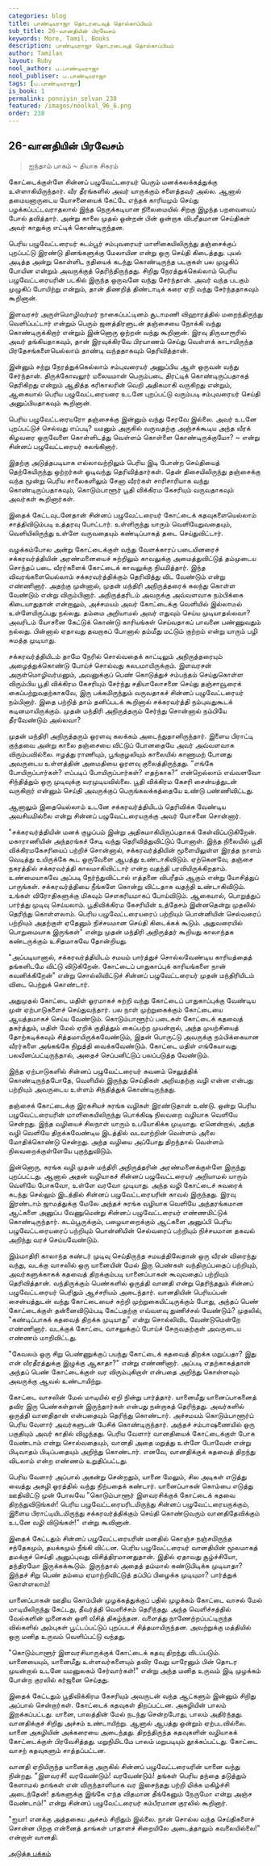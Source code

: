 ```yaml
---
categories: blog
title: பாண்டியராஜா தொடரடைவுத் தொல்காப்பியம்
sub_title: 26-வானதியின் பிரவேசம்
keywords: More, Tamil, Books
description: பாண்டியராஜா தொடரடைவுத் தொல்காப்பியம்
author: Tamilan
layout: Ruby
nool_author: ப.பாண்டியராஜா
nool_publiser: ப.பாண்டியராஜா
tags: [ப.பாண்டியராஜா]
is_book: 1
permalink: ponniyin_selvan_238
featured: /images/noolkal_96_6.png
order: 238
---
```



## 26-வானதியின் பிரவேசம்

> ஐந்தாம் பாகம் ~ தியாக சிகரம்

கோட்டைக்குள்ளே சின்னப் பழுவேட்டரையர் பெரும் மனக்கலக்கத்துக்கு உள்ளாகியிருந்தார். வீர தீரங்களில் அவர் யாருக்கும் சளைத்தவர் அல்ல. ஆனால் தமையனாருடைய யோசனையைக் கேட்டே எந்தக் காரியமும் செய்து பழக்கப்பட்டவராதலால் இந்த நெருக்கடியான நிலைமையில் சிறகு இழந்த பறவையைப் போல் தவித்தார். அன்று காலை முதல் ஒன்றன் பின் ஒன்றாக விபரீதமான செய்திகள் அவர் காதுக்கு எட்டிக் கொண்டிருந்தன.

பெரிய பழுவேட்டரையர் கடம்பூர் சம்புவரையர் மாளிகையிலிருந்து தஞ்சைக்குப் புறப்பட்டு இரண்டு தினங்களுக்கு மேலாயின என்று ஒரு செய்தி கிடைத்தது. புயல் அடித்த அன்று கொள்ளிட நதியைக் கடந்து கொண்டிருந்த படகுகள் பல முழுகிப் போயின என்றும் அவருக்குத் தெரிந்திருந்தது. சிறிது நேரத்துக்கெல்லாம் பெரிய பழுவேட்டரையரின் படகில் இருந்த ஒருவனே வந்து சேர்ந்தான். அவர் வந்த படகும் முழுகிப் போயிற்று என்றும், தான் திணறித் திண்டாடிக் கரை ஏறி வந்து சேர்ந்ததாகவும் கூறினான்.

இளவரசர் அருள்மொழிவர்மர் நாகைப்பட்டினம் சூடாமணி விஹாரத்தில் மறைந்திருந்து வெளிப்பட்டார் என்றும் பெரும் ஜனத்திரளுடன் தஞ்சையை நோக்கி வந்து கொண்டிருக்கிறார் என்றும் இன்னொரு ஒற்றன் வந்து கூறினான். இரவு திருவாரூரில் அவர் தங்கியதாகவும், தான் இரவுக்கிரவே பிரயாணம் செய்து வெள்ளக் காடாயிருந்த பிரதேசங்களையெல்லாம் தாண்டி வந்ததாகவும் தெரிவித்தான்.

இன்னும் சற்று நேரத்துக்கெல்லாம் சம்புவரையர் அனுப்பிய ஆள் ஒருவன் வந்து சேர்ந்தான். திருக்கோவலூர் மலையமான் பெரும்படை திரட்டிக் கொண்டிருப்பதாகத் தெரிகிறது என்றும் ஆதித்த கரிகாலரின் வெறி அதிகமாகி வருகிறது என்றும், ஆகையால் பெரிய பழுவேட்டரையரை உடனே புறப்பட்டு வரும்படி சம்புவரையர் செய்தி அனுப்பியதாகவும் கூறினான்.

பெரிய பழுவேட்டரையரோ தஞ்சைக்கு இன்னும் வந்து சேரவே இல்லை. அவர் உடனே புறப்பட்டுச் செல்வது எப்படி? யமனும் அருகில் வருவதற்கு அஞ்சக்கூடிய அந்த வீரக் கிழவரை ஒருவேளை கொள்ளிடத்து வெள்ளம் கொள்ளை கொண்டிருக்குமோ? ~ என்று சின்னப் பழுவேட்டரையர் கலங்கினார்.

இதற்கு அடுத்தபடியாக எல்லாவற்றிலும் பெரிய இடி போன்ற செய்தியைத் தெற்கேயிருந்து ஒற்றர்கள் ஓடிவந்து தெரிவித்தார்கள். தென் திசையிலிருந்து தஞ்சைக்கு வந்த மூன்று பெரிய சாலைகளிலும் சேனா வீரர்கள் சாரிசாரியாக வந்து கொண்டிருப்பதாகவும், கொடும்பாளூர் பூதி விக்கிரம கேசரியும் வருவதாகவும் அவர்கள் கூறினார்கள்.

இதைக் கேட்டவுடனேதான் சின்னப் பழுவேட்டரையர் கோட்டைக் கதவுகளையெல்லாம் சாத்திவிடும்படி உத்தரவு போட்டார். உள்ளிருந்து யாரும் வெளியேறுவதையும், வெளியிலிருந்து உள்ளே வருவதையும் கண்டிப்பாகத் தடை செய்துவிட்டார்.

வழக்கம்போல அன்று கோட்டைக்குள் வந்து வேளக்காரப் படையினரைச் சக்கரவர்த்தியின் அரண்மனையைச் சுற்றிலும் காவலுக்கு அமைத்துவிட்டுத் தம்முடைய சொந்தப் படை வீரர்களைக் கோட்டைக் காவலுக்கு நியமித்தார். இந்த விவரங்களையெல்லாம் சக்கரவர்த்திக்கும் தெரிவித்து விட வேண்டும் என்று எண்ணினார். அதற்கு முன்னால், முதன் மந்திரி அநிருத்தரைக் கலந்து கொள்ள வேண்டும் என்று விரும்பினார். அநிருத்தரிடம் அவருக்கு அவ்வளவாக நம்பிக்கை கிடையாதுதான் என்றாலும், அச்சமயம் அவர் கோட்டைக்கு வெளியில் இல்லாமல் உள்ளேயிருப்பது நல்லது. தம்மை அறியாமல் அவர் எதுவும் செய்ய முடியாதல்லவா? அவரிடம் யோசனை கேட்டுக் கொண்டு காரியங்கள் செய்வதாகப் பாவனை பண்ணுவதும் நல்லது. பின்னால் ஏதாவது தவறாகப் போனால் தம்மீது மட்டும் குற்றம் என்று யாரும் பழி சுமத்த முடியாது.

சக்கரவர்த்தியிடம் தாமே நேரில் சொல்வதைக் காட்டிலும் அநிருத்தரையும் அழைத்துக்கொண்டு போய்ச் சொல்வது சுலபமாயிருக்கும். இளவரசன் அருள்மொழிவர்மனும், அவனுக்குப் பெண் கொடுத்துச் சம்பந்தம் செய்துகொள்ள விரும்பிய பூதி விக்கிரம கேசரியும் சேர்ந்து சதியாலோசனை செய்து தஞ்சாவூரைக் கைப்பற்றுவதற்காகவே, இரு பக்கமிருந்தும் வருவதாகச் சின்னப் பழுவேட்டரையர் நம்பினார். இதை பற்றித் தாம் தனிப்படக் கூறினால் சக்கரவர்த்தி நம்புவதுகூடக் கடினமாயிருக்கும். முதன் மந்திரி அநிருத்தரும் சேர்ந்து சொன்னால் நம்பியே தீரவேண்டும் அல்லவா?

முதன் மந்திரி அநிருத்தரும் ஓரளவு கலக்கம் அடைந்துதானிருந்தார். இளைய பிராட்டி குந்தவை அன்று காலை தஞ்சையை விட்டுப் போனதையே அவர் அவ்வளவாக விரும்பவில்லை. ஈழத்து ராணியும், பூங்குழலியும் காலையில் காணாமற் போனது அவருடைய உள்ளத்தின் அமைதியை ஓரளவு குலைத்திருந்தது. "எங்கே போயிருப்பார்கள்? எப்படிப் போயிருப்பார்கள்? எதற்காக?" என்றெல்லாம் எவ்வளவோ சிந்தித்தும் ஒரு முடிவுக்கு வரமுடியவில்லை. பூதி விக்கிரம கேசரி சைன்யத்துடன் வருகிறார் என்னும் செய்தி அவருக்குப் பெருங்கலக்கத்தையே உண்டு பண்ணிவிட்டது.

ஆனாலும் இதையெல்லாம் உடனே சக்கரவர்த்தியிடம் தெரிவிக்க வேண்டிய அவசியமில்லை என்று சின்னப் பழுவேட்டரையருக்கு அவர் யோசனை சொன்னார்.

"சக்கரவர்த்தியின் மனக் குழப்பம் இன்று அதிகமாகியிருப்பதாகக் கேள்விப்படுகிறேன். மகாராணியின் அந்தரங்கச் சேடி வந்து தெரிவித்துவிட்டுப் போனாள். இந்த நிலையில் பூதி விக்கிரமகேசரியைப் பற்றிச் சொன்னால், சக்கரவர்த்தியின் மூளையிலுள்ள இரத்த நாளம் வெடித்து உயிருக்கே கூட ஒருவேளை ஆபத்து உண்டாகிவிடும். ஏற்கெனவே, தஞ்சை நகரத்தில் சக்கரவர்த்தி காலமாகிவிட்டார் என்ற வதந்தி பரவியிருக்கிறதாம். உண்மையாகவே அப்படி நேர்ந்துவிட்டால் எத்தனை விபரீதம் ஆகும் என்று யோசித்துப் பாருங்கள். சக்கரவர்த்தியை நீங்களே கொன்று விட்டதாக வதந்தி உண்டாகிவிடும். உங்கள் விரோதிகளுக்கு மிகவும் சௌகரியமாகப் போய்விடும். ஆகையால், பொறுத்துப் பார்த்து முடிவு செய்யலாம். பூதிவிக்கிரம கேசரியின் உத்தேசம் இன்னதென்று முதலில் தெரிந்து கொள்ளலாம். பெரிய பழுவேட்டரையரைப் பற்றியும் பொன்னியின் செல்வரைப் பற்றியும் அதற்குள் ஏதேனும் நிச்சயமான செய்தி கிடைக்கக் கூடும். அதுவரையில் பொறுமையாக இருங்கள்" என்று முதன் மந்திரி அநிருத்தர் கூறியது காலாந்தக கண்டருக்கும் உசிதமாகவே தோன்றியது.

"அப்படியானால், சக்கரவர்த்தியிடம் சமயம் பார்த்துச் சொல்லவேண்டிய காரியத்தைத் தங்களிடமே விட்டு விடுகிறேன். கோட்டைப் பாதுகாப்புக் காரியங்களை நான் கவனிக்கிறேன்" என்று சொல்லிவிட்டுச் சின்னப் பழுவேட்டரையர் முதன் மந்திரியிடம் விடை பெற்றுக் கொண்டார்.

அதுமுதல் கோட்டை மதிள் ஓரமாகச் சுற்றி வந்து கோட்டைப் பாதுகாப்புக்கு வேண்டிய முன் ஏற்பாடுகளைச் செய்துவந்தார். பல நாள் முற்றுகைக்கும் கோட்டையை ஆயத்தமாகச் செய்ய வேண்டும். கொடும்பாளூர்ப் படைகள் கோட்டைக் கதவைத் தகர்த்தும், மதிள் மேல் ஏறிக் குதித்தும் கைப்பற்ற முயன்றால், அந்த முயற்சியைத் தோற்கடிக்கவும் சித்தமாயிருக்கவேண்டும், இதன் பொருட்டு அவருக்கு நம்பிக்கையான வீரர்களை அங்கங்கே நிறுத்தி வைக்கவேண்டும். கோட்டை மதிள் எங்கேயாவது பலவீனப்பட்டிருந்தால், அதைச் செப்பனிட்டுப் பலப்படுத்த வேண்டும்.

இந்த ஏற்பாடுகளில் சின்னப் பழுவேட்டரையர் கவனம் செலுத்திக் கொண்டிருந்தபோதே, வெளியில் இருந்து செய்திகள் அறிவதற்கு வழி என்ன என்பது பற்றியும் அவருடைய உள்ளம் சிந்தித்துக் கொண்டிருந்தது.

தஞ்சைக் கோட்டைக்கு இரகசியச் சுரங்க வழிகள் இரண்டுதான் உண்டு. ஒன்று பெரிய பழுவேட்டரையரின் மாளிகையிலிருந்து பொக்கிஷ நிலவறை வழியாக வெளியே சென்றது. இந்த வழியைச் சிலநாள் யாரும் உபயோகிக்க முடியாது. ஏனென்றால், அந்த வழி வெளியே திறக்கவேண்டிய இடத்தில் வடவாற்றின் வெள்ளம் அலை மோதிக்கொண்டு சென்றது. அந்த வழியை அப்போது திறந்தால் வெள்ளம் நிலவறைக்குள்ளேயே புகுந்துவிடும்.

இன்னொரு, சுரங்க வழி முதன் மந்திரி அநிருத்தரின் அரண்மனைக்குள்ளே இருந்து புறப்பட்டது. ஆனால் அதன் வழியாகச் சின்னப் பழுவேட்டரையர் அறியாமல் யாரும் வெளியே போகவோ, உள்ளே வரவோ முடியாது. அந்த வழி கோட்டைச் சுவரைக் கடந்து செல்லும் இடத்தில் சின்னப் பழுவேட்டரையரின் காவல் இருந்தது. இரவு இரண்டாம் ஜாமத்துக்கு மேலே அந்தச் சுரங்க வழியாக வெளியே அந்தரங்கமான ஆட்களை அனுப்ப வேணுமென்று சின்னப் பழுவேட்டரையர் எண்ணமிட்டுக் கொண்டிருந்தார். கடம்பூருக்கும், பழையாறைக்கும் ஆட்களை அனுப்பி பெரிய பழுவேட்டரையரைப் பற்றியும் பொன்னியின் செல்வரைப் பற்றியும் நிச்சயமான தகவல் அறிந்து வரச் செய்யவேண்டும்.

இம்மாதிரி காலாந்த கண்டர் முடிவு செய்திருந்த சமயத்திலேதான் ஒரு வீரன் விரைந்து வந்து, வடக்கு வாசலில் ஒரு யானையின் மேல் இரு பெண்கள் வந்திருப்பதைப் பற்றியும், அவர்களுக்காகக் கதவைத் திறக்கும்படி யானைப்பாகன் கூவுவதைப் பற்றியும் தெரிவித்தான். வந்திருக்கும் பெண்களில் ஒருத்தி வானதி என்று தெரிந்ததும் சின்னப் பழுவேட்டரையர் பெரிதும் ஆச்சரியம் அடைந்தார். வானதியின் பெரியப்பன் சைன்யத்துடன் வந்து கோட்டையைச் சுற்றி முற்றுகையிட்டிருக்கும் போது, அந்தப் பெண் கோட்டைக்குள் தன்னைவிடும்படி கேட்பதற்கு எவ்வளவு துணிச்சல் வேண்டும்? முதலில், "கண்டிப்பாகக் கதவைத் திறக்க முடியாது" என்று சொல்லிவிட வேண்டுமென்றே எண்ணினார். வடக்குக் கோட்டை வாசலுக்குப் போய்ச் சேருவதற்குள் அவருடைய எண்ணம் மாறிவிட்டது.

"கேவலம் ஒரு சிறு பெண்ணுக்குப் பயந்து கோட்டைக் கதவைத் திறக்க மறுப்பதா? இது என் வீரதீரத்துக்கு இழுக்கு ஆகாதா?" என்று எண்ணினார். அப்படி எதற்காகத்தான் அந்தப் பெண் கோட்டைக்குள் வர விரும்புகிறாள் என்பதை அறிந்து கொள்ளவும் அவருக்கு ஆவல் உண்டாயிற்று.

கோட்டை வாசலின் மேல் மாடியில் ஏறி நின்று பார்த்தார். யானைமீது யானைப்பாகனைத் தவிர இரு பெண்கள்தான் இருந்தார்கள் என்பது நன்றாகத் தெரிந்தது. அவர்களில் ஒருத்தி வானதிதான் என்பதையும் தெரிந்து கொண்டார். அச்சமயம் கொடும்பாளூர்ப் பெரிய வேளார் அவர்களுடன் பேசிக் கொண்டிருந்தார். அந்தச் சம்பாஷணையில் ஒரு பகுதியும் அவர் காதில் விழுந்தது. பெரிய வேளார் வானதியைக் கோட்டைக்குள் போக வேண்டாம் என்று சொல்வதையும், வானதி அதை மறுத்து உள்ளே போவேன் என்று பிடிவாதம் பிடிப்பதையும் அறிந்து கொண்டார். எனவே, வானதிக்குக் கதவைத் திறந்து விடலாம் என்ற எண்ணம் உறுதிப்பட்டது.

பெரிய வேளார் அப்பால் அகன்று சென்றதும், யானை மேலும், சில அடிகள் எடுத்து வைத்து அகழி ஓரத்தில் வந்து நிற்பதைக் கண்டார். யானைப்பாகன் கொம்பை எடுத்து ஊதிவிட்டு முன் போலவே "கொடும்பாளூர் இளவரசிக்குக் கோட்டைக் கதவை திறந்துவிடுங்கள்! பெரிய பழுவேட்டரையரிடமிருந்து சின்னப் பழுவேட்டரையருக்கும், இளைய பிராட்டியிடமிருந்து சக்கரவர்த்திக்கும் செய்தி கொண்டுவரும் வானதிதேவிக்கும் உடனே வழி விடுங்கள்!" என்று கூவினான்.

இதைக் கேட்டதும் சின்னப் பழுவேட்டரையரின் மனதில் கொஞ்ச நஞ்சமிருந்த சந்தேகமும், தயக்கமும் நீங்கி விட்டன. பெரிய பழுவேட்டரையர் வானதியின் மூலமாகத் தமக்குச் செய்தி அனுப்புவது விசித்திரமானதுதான். இதில் ஏதாவது சூழ்ச்சியோ, தந்திரமோ இருக்கக்கூடும். இருந்தால் அதைத் தம்மால் கண்டுபிடிக்க முடியாதா? இந்தச் சிறு பெண் தம்மை ஏமாற்றிவிட்டுத் தப்பிப் பிழைக்க முடியுமா? பார்த்துக் கொள்ளலாம்!

யானைப்பாகன் ஊதிய கொம்பின் முழக்கத்துக்குப் பதில் முழக்கம் கோட்டை வாசல் மேல் மாடியிலிருந்து கேட்டது, தீவர்த்தி வெளிச்சம் தெரிந்தது. அந்த வெளிச்சத்தில் வேல்களின் முனைகள் ஒளி வீசித் திகழ்ந்தன. வளைத்து நாணேற்றப்பட்டிருந்த வில்களில் அம்புகள் பூட்டப்பட்டுப் புறப்படச் சித்தமாயிருந்தன. அவற்றுக்கு மத்தியில் ஒரு மனித உருவம் வெளிப்பட்டு வந்தது.

"கொடும்பாளூர் இளவரசியாருக்குக் கோட்டைக் கதவு திறந்து விடப்படும். யானையையும், யானைமீது உள்ளவர்களையும் தவிர வேறு யாரேனும் பின் தொடர முயன்றால் உடனே யமனுலகம் சேர்வார்கள்!" என்று அந்த மனித உருவம் இடி முழக்கம் போன்ற குரலில் கர்ஜனை செய்தது.

இதைக் கேட்டதும் பூதிவிக்கிரம கேசரியும் அவருடன் வந்த ஆட்களும் இன்னும் சிறிது அப்பால் சென்றார்கள். கோட்டைக் கதவுகள் திறப்பட்டன. அகழியின் பாலம் இறக்கப்பட்டது. யானை, பாலத்தின் மேல் நடந்து சென்றபோது, பாலம் அதிர்ந்தது. வானதிக்குச் சிறிது அச்சம் உண்டாயிற்று. ஆனால் ஆபத்து ஒன்றும் ஏற்படவில்லை. யானை அகழியின் அக்கரையை அடைந்தது. திறந்திருந்த கதவுகளின் வழியாகக் கோட்டைக்குள் பிரவேசித்தது. மறுநிமிடமே பாலம் மறுபடியும் தூக்கப்பட்டது. கோட்டை வாசற் கதவுகளும் சாத்தப்பட்டன.

வானதி ஏறியிருந்த யானைக்கு அருகில் சின்னப் பழுவேட்டரையரின் யானை வந்து நின்றது. "இளவரசி! வரவேண்டும்! வரவேண்டும்! தங்கள் பெரிய தந்தை தடுத்தும் கேளாமல் தாங்கள் என் விருந்தாளியாக வர இசைந்தது பற்றி மிக்க மகிழ்ச்சி அடைந்தேன்! தங்களுக்கு இங்கே எந்த விதமான தீங்கேனும் நேருமோ என்று அஞ்ச வேண்டாம்!" என்று சின்னப் பழுவேட்டரையர் கம்பீரமான குரலில் கூறினார்.

"ஐயா! எனக்கு அத்தகைய அச்சம் சிறிதும் இல்லை. நான் சொல்ல வந்த செய்திகளைச் சொன்ன பிறகு என்னைத் தாங்கள் பாதாளச் சிறையிலே அடைத்தாலும் கவலையில்லை!" என்றாள் வானதி.

[அடுத்த பக்கம்](ponniyin_selvan_239)